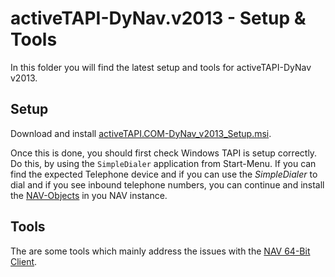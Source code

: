# activeTAPI-DyNav.v2013 - Setup & Tools

In this folder you will find the latest setup and tools for activeTAPI-DyNav v2013.


## Setup

Download and install [activeTAPI.COM-DyNav_v2013_Setup.msi]().  

Once this is done, you should first check Windows TAPI is setup correctly. Do this, by using the `SimpleDialer` application from Start-Menu. If you can find the expected Telephone device and if you can use the *SimpleDialer* to dial and if you see inbound telephone numbers, you can continue and install the [NAV-Objects](<https://github.com/SchmidteServices/activeTAPI-DyNav/tree/master/NavObjects>) in you NAV instance. 


## Tools
The are some tools which mainly address the issues with the [NAV 64-Bit Client](doc/x64Client.md). 


